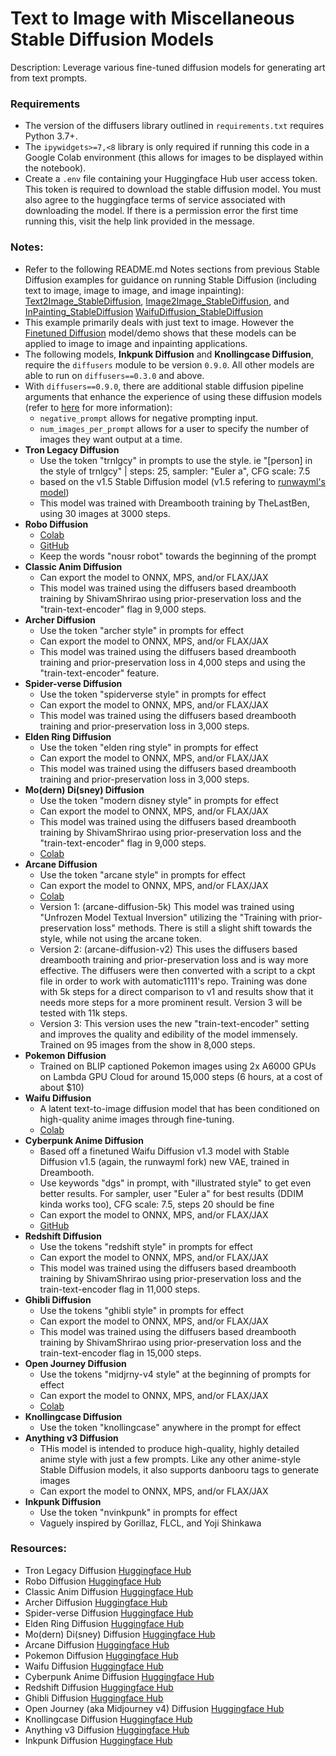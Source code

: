 # Text to Image with Miscellaneous Stable Diffusion Models

Description: Leverage various fine-tuned diffusion models for generating art from text prompts.


### Requirements

 - The version of the diffusers library outlined in `requirements.txt` requires Python 3.7+.
 - The `ipywidgets>=7,<8` library is only required if running this code in a Google Colab environment (this allows for images to be displayed within the notebook).
 - Create a `.env` file containing your Huggingface Hub user access token. This token is required to download the stable diffusion model. You must also agree to the huggingface terms of service associated with downloading the model. If there is a permission error the first time running this, visit the help link provided in the message.


### Notes:

 - Refer to the following README.md Notes sections from previous Stable Diffusion examples for guidance on running Stable Diffusion (including text to image, image to image, and image inpainting): [Text2Image_StableDiffusion](https://github.com/dmmagdal/Huggingface_Examples/blob/main/WaifuDiffusion_StableDiffusion/README.md), [Image2Image_StableDiffusion](https://github.com/dmmagdal/Huggingface_Examples/blob/main/Image2Image_StableDiffusion/README.md), and [InPainting_StableDiffusion](https://github.com/dmmagdal/Huggingface_Examples/blob/main/InPainting_StableDiffusion/README.md) [WaifuDiffusion_StableDiffusion](https://github.com/dmmagdal/Huggingface_Examples/blob/main/WaifuDiffusion_StableDiffusion/README.md)
 - This example primarily deals with just text to image. However the [Finetuned Diffusion](https://huggingface.co/spaces/anzorq/finetuned_diffusion) model/demo shows that these models can be applied to image to image and inpainting applications.
 - The following models, **Inkpunk Diffusion** and **Knollingcase Diffusion**, require the `diffusers` module to be version `0.9.0`. All other models are able to run on `diffusers==0.3.0` and above.
 - With `diffusers==0.9.0`, there are additional stable diffusion pipeline arguments that enhance the experience of using these diffusion models (refer to [here](https://huggingface.co/docs/diffusers/api/pipelines/stable_diffusion#diffusers.StableDiffusionPipeline) for more information):
    - `negative_prompt` allows for negative prompting input.
    - `num_images_per_prompt` allows for a user to specify the number of images they want output at a time.
 - **Tron Legacy Diffusion**
    - Use the token "trnlgcy" in prompts to use the style. ie "\[person\] in the style of trnlgcy" | steps: 25, sampler: "Euler a", CFG scale: 7.5
    - based on the v1.5 Stable Diffusion model (v1.5 refering to [runwayml's model](https://huggingface.co/runwayml/stable-diffusion-v1-5))
    - This model was trained with Dreambooth training by TheLastBen, using 30 images at 3000 steps.
 - **Robo Diffusion**
    - [Colab](https://colab.research.google.com/github/nousr/robo-diffusion/blob/main/robo_diffusion_v1.ipynb)
    - [GitHub](https://github.com/nousr/robo-diffusion)
    - Keep the words "nousr robot" towards the beginning of the prompt
 - **Classic Anim Diffusion**
    - Can export the model to ONNX, MPS, and/or FLAX/JAX
    - This model was trained using the diffusers based dreambooth training by ShivamShrirao using prior-preservation loss and the "train-text-encoder" flag in 9,000 steps.
 - **Archer Diffusion**
    - Use the token "archer style" in prompts for effect
    - Can export the model to ONNX, MPS, and/or FLAX/JAX
    - This model was trained using the diffusers based dreambooth training and prior-preservation loss in 4,000 steps and using the "train-text-encoder" feature.
 - **Spider-verse Diffusion**
    - Use the token "spiderverse style" in prompts for effect
    - Can export the model to ONNX, MPS, and/or FLAX/JAX
    - This model was trained using the diffusers based dreambooth training and prior-preservation loss in 3,000 steps.
 - **Elden Ring Diffusion**
    - Use the token "elden ring style" in prompts for effect
    - Can export the model to ONNX, MPS, and/or FLAX/JAX
    - This model was trained using the diffusers based dreambooth training and prior-preservation loss in 3,000 steps.
 - **Mo(dern) Di(sney) Diffusion**
    - Use the token "modern disney style" in prompts for effect
    - Can export the model to ONNX, MPS, and/or FLAX/JAX
    - This model was trained using the diffusers based dreambooth training by ShivamShrirao using prior-preservation loss and the "train-text-encoder" flag in 9,000 steps.
    - [Colab](https://colab.research.google.com/drive/1j5YvfMZoGdDGdj3O3xRU1m4ujKYsElZO?usp=sharing)
 - **Arcane Diffusion**
    - Use the token "arcane style" in prompts for effect
    - Can export the model to ONNX, MPS, and/or FLAX/JAX
    - [Colab](https://colab.research.google.com/drive/1j5YvfMZoGdDGdj3O3xRU1m4ujKYsElZO?usp=sharing)
    - Version 1: (arcane-diffusion-5k) This model was trained using "Unfrozen Model Textual Inversion" utilizing the "Training with prior-preservation loss" methods. There is still a slight shift towards the style, while not using the arcane token.
    - Version 2: (arcane-diffusion-v2) This uses the diffusers based dreambooth training and prior-preservation loss and is way more effective. The diffusers were then converted with a script to a ckpt file in order to work with automatic1111's repo. Training was done with 5k steps for a direct comparison to v1 and results show that it needs more steps for a more prominent result. Version 3 will be tested with 11k steps. 
    - Version 3: This version uses the new "train-text-encoder" setting and improves the quality and edibility of the model immensely. Trained on 95 images from the show in 8,000 steps.
 - **Pokemon Diffusion**
    - Trained on BLIP captioned Pokemon images using 2x A6000 GPUs on Lambda GPU Cloud for around 15,000 steps (6 hours, at a cost of about $10)
 - **Waifu Diffusion**
    - A latent text-to-image diffusion model that has been conditioned on high-quality anime images through fine-tuning.
    - [Colab](https://colab.research.google.com/drive/1_8wPN7dJO746QXsFnB09Uq2VGgSRFuYE#scrollTo=1HaCauSq546O)
 - **Cyberpunk Anime Diffusion**
    - Based off a finetuned Waifu Diffusion v1.3 model with Stable Diffusion v1.5 (again, the runwayml fork) new VAE, trained in Dreambooth.
    - Use keywords "dgs" in prompt, with "illustrated style" to get even better results. For sampler, user "Euler a" for best results (DDIM kinda works too), CFG scale: 7.5, steps 20 should be fine
    - Can export the model to ONNX, MPS, and/or FLAX/JAX
    - [GitHub](https://github.com/HelixNGC7293/cyberpunk-anime-diffusion)
 - **Redshift Diffusion**
    - Use the tokens "redshift style" in prompts for effect
    - Can export the model to ONNX, MPS, and/or FLAX/JAX
    - This model was trained using the diffusers based dreambooth training by ShivamShrirao using prior-preservation loss and the train-text-encoder flag in 11,000 steps.
 - **Ghibli Diffusion**
    - Use the tokens "ghibli style" in prompts for effect
    - Can export the model to ONNX, MPS, and/or FLAX/JAX
    - This model was trained using the diffusers based dreambooth training by ShivamShrirao using prior-preservation loss and the train-text-encoder flag in 15,000 steps.
 - **Open Journey Diffusion**
    - Use the tokens "midjrny-v4 style" at the beginning of prompts for effect
    - Can export the model to ONNX, MPS, and/or FLAX/JAX
    - [Colab](https://colab.research.google.com/drive/1vkuxKKeSYNYI2OLZm8mR-WqcokQtSURM?usp=sharing)
 - **Knollingcase Diffusion**
    - Use the token "knollingcase" anywhere in the prompt for effect
 - **Anything v3 Diffusion**
    - THis model is intended to produce high-quality, highly detailed anime style with just a few prompts. Like any other anime-style Stable Diffusion models, it also supports danbooru tags to generate images
    - Can export the model to ONNX, MPS, and/or FLAX/JAX
 - **Inkpunk Diffusion**
    - Use the token "nvinkpunk" in prompts for effect
    - Vaguely inspired by Gorillaz, FLCL, and Yoji Shinkawa


### Resources:

 - Tron Legacy Diffusion [Huggingface Hub](https://huggingface.co/dallinmackay/Tron-Legacy-diffusion)
 - Robo Diffusion [Huggingface Hub](https://huggingface.co/nousr/robo-diffusion)
 - Classic Anim Diffusion [Huggingface Hub](https://huggingface.co/nitrosocke/classic-anim-diffusion)
 - Archer Diffusion [Huggingface Hub](https://huggingface.co/nitrosocke/archer-diffusion)
 - Spider-verse Diffusion [Huggingface Hub](https://huggingface.co/nitrosocke/spider-verse-diffusion)
 - Elden Ring Diffusion [Huggingface Hub](https://huggingface.co/nitrosocke/elden-ring-diffusion)
 - Mo(dern) Di(sney) Diffusion [Huggingface Hub](https://huggingface.co/nitrosocke/mo-di-diffusion)
 - Arcane Diffusion [Huggingface Hub](https://huggingface.co/nitrosocke/Arcane-Diffusion)
 - Pokemon Diffusion [Huggingface Hub](https://huggingface.co/lambdalabs/sd-pokemon-diffusers)
 - Waifu Diffusion [Huggingface Hub](https://huggingface.co/hakurei/waifu-diffusion)
 - Cyberpunk Anime Diffusion [Huggingface Hub](https://huggingface.co/DGSpitzer/Cyberpunk-Anime-Diffusion)
 - Redshift Diffusion [Huggingface Hub](https://huggingface.co/nitrosocke/redshift-diffusion)
 - Ghibli Diffusion [Huggingface Hub](https://huggingface.co/nitrosocke/Ghibli-Diffusion)
 - Open Journey (aka Midjourney v4) Diffusion [Huggingface Hub](https://huggingface.co/prompthero/openjourney)
 - Knollingcase Diffusion [Huggingface Hub](https://huggingface.co/Aybeeceedee/knollingcase)
 - Anything v3 Diffusion [Huggingface Hub](https://huggingface.co/Linaqruf/anything-v3.0)
 - Inkpunk Diffusion [Huggingface Hub](https://huggingface.co/Envvi/Inkpunk-Diffusion)